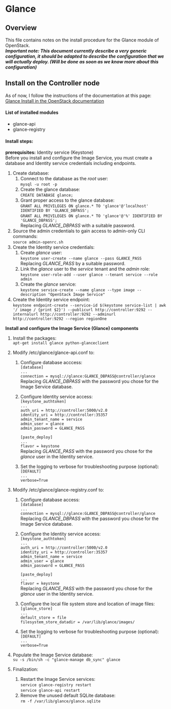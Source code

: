 # Glance

## Overview

This file contains notes on the install procedure for the Glance module of OpenStack.  
***Important note: This document currently describe a very generic configuration, it should be adapted to describe the configuration that we will actually deploy. (Will be done as soon as we know more about this configuration)***

## Install on the Controller node

As of now, I follow the instructions of the documentation at this page:  
[Glance Install in the OpenStack documentation](http://docs.openstack.org/juno/install-guide/install/apt/content/image-service-overview.html)

#### List of installed modules
- glance-api
- glance-registry

#### Install steps:
**prerequisites:** Identity service (Keystone)  
Before you install and configure the Image Service, you must create a database and Identity service credentials including endpoints.

1. Create database:
    1. Connect to the database as the _root_ user:  
    `mysql -u root -p`
    2. Create the glance database:  
    `CREATE DATABASE glance;`
    3. Grant proper access to the glance database:  
    `GRANT ALL PRIVILEGES ON glance.* TO 'glance'@'localhost' IDENTIFIED BY 'GLANCE_DBPASS';`  
  `GRANT ALL PRIVILEGES ON glance.* TO 'glance'@'%' IDENTIFIED BY 'GLANCE_DBPASS';`  
  Replacing _GLANCE_DBPASS_ with a suitable password.
2. Source the admin credentials to gain access to admin-only CLI commands:  
`source admin-openrc.sh`
3. Create the Identity service credentials:
    1. Create _glance_ user:  
    `keystone user-create --name glance --pass GLANCE_PASS`  
    Replacing _GLANCE_PASS_ by a suitable password.
    2. Link the _glance_ user to the _service_ tenant and the _admin_ role:  
    `keystone user-role-add --user glance --tenant service --role admin`
    3. Create the _glance_ service:  
    `keystone service-create --name glance --type image --description "OpenStack Image Service"`
4. Create the Identity service endpoint:  
`keystone endpoint-create --service-id $(keystone service-list | awk '/ image / {print $2}') --publicurl http://controller:9292 --internalurl http://controller:9292 --adminurl http://controller:9292 --region regionOne`

**Install and configure the Image Service (Glance) components**

1. Install the packages:  
`apt-get install glance python-glanceclient`
2. Modify /etc/glance/glance-api.conf to:
    1. Configure database acccess:  
    `[database]`  
    `...`  
    `connection = mysql://glance:GLANCE_DBPASS@controller/glance`  
    Replacing _GLANCE_DBPASS_ with the password you chose for the Image Service database.
    2. Configure Identity service access:  
    `[keystone_authtoken]`  
    `...`  
    `auth_uri = http://controller:5000/v2.0`  
    `identity_uri = http://controller:35357`  
    `admin_tenant_name = service`  
    `admin_user = glance`  
    `admin_password = GLANCE_PASS`  
      
        `[paste_deploy]`  
        `...`  
        `flavor = keystone`  
        Replacing _GLANCE_PASS_ with the password you chose for the _glance_ user in the Identity service.

    3. Set the logging to verbose for troubleshooting purpose (optional):
    `[DEFAULT]`  
    `...`  
    `verbose=True`
    
3. Modify /etc/glance/glance-registry.conf to:
    1. Configure database access:  
    `[database]`  
    `...`  
    `connection = mysql://glance:GLANCE_DBPASS@controller/glance`  
    Replacing _GLANCE_DBPASS_ with the password you chose for the Image Service database.
    2. Configure the Identity service access:  
    `[keystone_authtoken]`  
    `...`  
    `auth_uri = http://controller:5000/v2.0`  
    `identity_uri = http://controller:35357`  
    `admin_tenant_name = service`  
    `admin_user = glance`  
    `admin_password = GLANCE_PASS`  
    
        `[paste_deploy]`  
        `...`  
        `flavor = keystone`  
        Replacing _GLANCE_PASS_ with the password you chose for the _glance_ user in the Identity service.

    3. Configure the local file system store and location of image files:  
    `[glance_store]`  
    `...`  
    `default_store = file`  
    `filesystem_store_datadir = /var/lib/glance/images/`
    
    4. Set the logging to verbose for troubleshooting purpose (optional):
    `[DEFAULT]`  
    `...`  
    `verbose=True`
    
4. Populate the Image Service database:  
`su -s /bin/sh -c "glance-manage db_sync" glance`
5. Finalization:
    1. Restart the Image Service services:  
    `service glance-registry restart`  
    `service glance-api restart`
    2. Remove the unused default SQLite database:  
    `rm -f /var/lib/glance/glance.sqlite`


